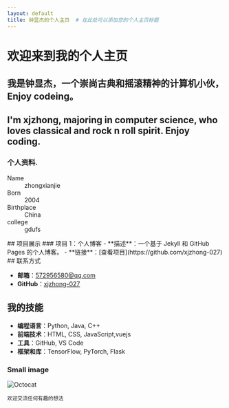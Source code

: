 ```yaml
---
layout: default
title: 钟显杰的个人主页  # 在此处可以添加您的个人主页标题
---
```


# 欢迎来到我的个人主页 

## 我是钟显杰，一个崇尚古典和摇滚精神的计算机小伙，Enjoy codeing。 
## I'm xjzhong,  majoring in computer science, who loves classical and rock n roll spirit. Enjoy coding.

### 个人资料.

<dl>
<dt>Name</dt>
<dd>zhongxianjie</dd>
<dt>Born</dt>
<dd>2004</dd>
<dt>Birthplace</dt>
<dd>China</dd>
<dt>college</dt>
<dd>gdufs</dd>
</dl>
## 项目展示  
### 项目 1：个人博客
- **描述**：一个基于 Jekyll 和 GitHub Pages 的个人博客。
- **链接**：[查看项目](https://github.com/xjzhong-027)
## 联系方式 

- **邮箱**：[572956580@qq.com](mailto:572956580@qq.com)
- **GitHub**：[xjzhong-027](https://github.com/xjzhong-027)
## 我的技能 

- **编程语言**：Python, Java, C++
- **前端技术**：HTML, CSS, JavaScript,vuejs
- **工具**：GitHub, VS Code
- **框架和库**：TensorFlow, PyTorch, Flask

### Small image

![Octocat](https://github.githubassets.com/images/icons/emoji/octocat.png)



```
欢迎交流任何有趣的想法
```
